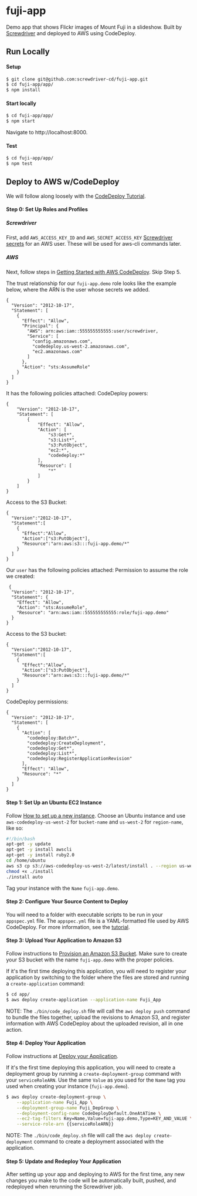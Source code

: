 # fuji-app

Demo app that shows Flickr images of Mount Fuji in a slideshow. Built by
[Screwdriver](https://screwdriver.cd) and deployed to AWS using CodeDeploy.


## Run Locally
#### Setup
```bash
$ git clone git@github.com:screwdriver-cd/fuji-app.git
$ cd fuji-app/app/
$ npm install
```

#### Start locally
```bash
$ cd fuji-app/app/
$ npm start
```
Navigate to http://localhost:8000.

#### Test
```bash
$ cd fuji-app/app/
$ npm test
```

## Deploy to AWS w/CodeDeploy
We will follow along loosely with the [CodeDeploy Tutorial](http://docs.aws.amazon.com/codedeploy/latest/userguide/getting-started-wordpress.html).

#### Step 0: Set Up Roles and Profiles
##### Screwdriver
First, add `AWS_ACCESS_KEY_ID` and `AWS_SECRET_ACCESS_KEY` [Screwdriver secrets](https://github.com/screwdriver-cd/screwdriver/tree/8775adf7107c5a5d6bf0c99cce97e05cc1ffd855/plugins/secrets) for an AWS user. These will be used for aws-cli commands later.

##### AWS
Next, follow steps in [Getting Started with AWS CodeDeploy](http://docs.aws.amazon.com/codedeploy/latest/userguide/getting-started-setup.html). Skip Step 5.

The trust relationship for our `fuji-app.demo` role looks like the example below, where the ARN is the user whose secrets we added.
```
{
  "Version": "2012-10-17",
  "Statement": [
    {
      "Effect": "Allow",
      "Principal": {
        "AWS": arn:aws:iam::555555555555:user/screwdriver,
        "Service": [
          "config.amazonaws.com",
          "codedeploy.us-west-2.amazonaws.com",
          "ec2.amazonaws.com"
        ]
      },
      "Action": "sts:AssumeRole"
    }
  ]
}
```
It has the following policies attached:
CodeDeploy powers:
```
{
    "Version": "2012-10-17",
    "Statement": [
        {
            "Effect": "Allow",
            "Action": [
                "s3:Get*",
                "s3:List*",
                "s3:PutObject",
                "ec2:*",
                "codedeploy:*"
            ],
            "Resource": [
                "*"
            ]
        }
    ]
}
```
Access to the S3 Bucket:
```
{
  "Version":"2012-10-17",
  "Statement":[
    {
      "Effect":"Allow",
      "Action":["s3:PutObject"],
      "Resource":"arn:aws:s3:::fuji-app.demo/*"
    }
  ]
}
```

Our `user` has the following policies attached:
Permission to assume the role we created:
```
 {
  "Version": "2012-10-17",
  "Statement": {
    "Effect": "Allow",
    "Action": "sts:AssumeRole",
    "Resource": "arn:aws:iam::555555555555:role/fuji-app.demo"
  }
}
```
Access to the S3 bucket:
```
{
  "Version":"2012-10-17",  
  "Statement":[
    {
      "Effect":"Allow",
      "Action":["s3:PutObject"],
      "Resource":"arn:aws:s3:::fuji-app.demo/*"
    }
  ]
}
```
CodeDeploy permissions:
```
{
  "Version": "2012-10-17",
  "Statement": [
    {
      "Action": [
        "codedeploy:Batch*",
        "codedeploy:CreateDeployment",
        "codedeploy:Get*",
        "codedeploy:List*",
        "codedeploy:RegisterApplicationRevision"
      ],
      "Effect": "Allow",
      "Resource": "*"
    }
  ]
}
```

#### Step 1: Set Up an Ubuntu EC2 Instance
Follow [How to set up a new instance](http://docs.aws.amazon.com/codedeploy/latest/userguide/how-to-set-up-new-instance.html).
Choose an Ubuntu instance and use `aws-codedeploy-us-west-2` for `bucket-name` and `us-west-2` for `region-name`, like so:
```bash
#!/bin/bash
apt-get -y update
apt-get -y install awscli
apt-get -y install ruby2.0
cd /home/ubuntu
aws s3 cp s3://aws-codedeploy-us-west-2/latest/install . --region us-west-2
chmod +x ./install
./install auto
```

Tag your instance with the `Name` `fuji-app.demo`.

#### Step 2: Configure Your Source Content to Deploy
You will need to a folder with executable scripts to be run in your `appspec.yml` file. The `appspec.yml` file is a YAML-formatted file used by AWS CodeDeploy.
For more information, see the [tutorial](http://docs.aws.amazon.com/codedeploy/latest/userguide/getting-started-configure-repo.html).

#### Step 3: Upload Your Application to Amazon S3
Follow instructions to [Provision an Amazon S3 Bucket](http://docs.aws.amazon.com/codedeploy/latest/userguide/getting-started-push-repo.html). Make sure to create your S3 bucket with the name `fuji-app.demo` with the proper policies.

If it's the first time deploying this application, you will need to register your application by switching to the folder where the files are stored and running a `create-application` command:

```bash
$ cd app/
$ aws deploy create-application --application-name Fuji_App
```

NOTE: The `./bin/code_deploy.sh` file will call the `aws deploy push` command to bundle the files together, upload the revisions to Amazon S3, and register information with AWS CodeDeploy about the uploaded revision, all in one action.

#### Step 4: Deploy Your Application
Follow instructions at [Deploy your Application](http://docs.aws.amazon.com/codedeploy/latest/userguide/getting-started-deploy.html).

If it's the first time deploying this application, you will need to create a deployment group by running a `create-deployment-group` command with your `serviceRoleARN`. Use the same `Value` as you used for the `Name` tag you used when creating your instance (`fuji-app.demo`).

```bash
$ aws deploy create-deployment-group \
    --application-name Fuji_App \
    --deployment-group-name Fuji_DepGroup \
    --deployment-config-name CodeDeployDefault.OneAtATime \
    --ec2-tag-filters Key=Name,Value=fuji-app.demo,Type=KEY_AND_VALUE \
    --service-role-arn {{serviceRoleARN}}
```

NOTE: The `./bin/code_deploy.sh` file will call the `aws deploy create-deployment` command to create a deployment associated with the application.


#### Step 5: Update and Redeploy Your Application
After setting up your app and deploying to AWS for the first time, any new changes you make to the code will be automatically built, pushed, and redeployed when rerunning the Screwdriver job.
